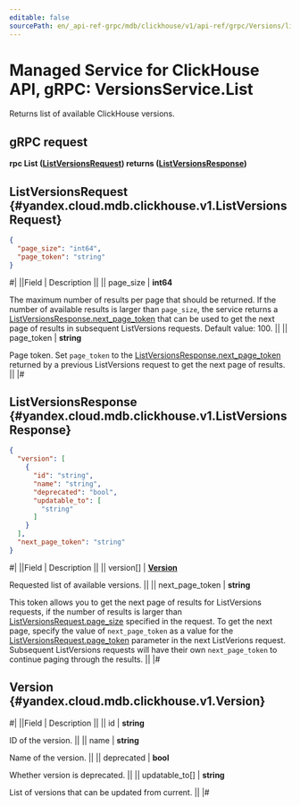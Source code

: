 ```yaml
---
editable: false
sourcePath: en/_api-ref-grpc/mdb/clickhouse/v1/api-ref/grpc/Versions/list.md
---
```


# Managed Service for ClickHouse API, gRPC: VersionsService.List

Returns list of available ClickHouse versions.

## gRPC request

**rpc List ([ListVersionsRequest](#yandex.cloud.mdb.clickhouse.v1.ListVersionsRequest)) returns ([ListVersionsResponse](#yandex.cloud.mdb.clickhouse.v1.ListVersionsResponse))**

## ListVersionsRequest {#yandex.cloud.mdb.clickhouse.v1.ListVersionsRequest}

```json
{
  "page_size": "int64",
  "page_token": "string"
}
```

#|
||Field | Description ||
|| page_size | **int64**

The maximum number of results per page that should be returned. If the number of available
results is larger than `page_size`, the service returns a [ListVersionsResponse.next_page_token](#yandex.cloud.mdb.clickhouse.v1.ListVersionsResponse) that can be used
to get the next page of results in subsequent ListVersions requests.
Default value: 100. ||
|| page_token | **string**

Page token. Set `page_token` to the [ListVersionsResponse.next_page_token](#yandex.cloud.mdb.clickhouse.v1.ListVersionsResponse) returned by a previous ListVersions
request to get the next page of results. ||
|#

## ListVersionsResponse {#yandex.cloud.mdb.clickhouse.v1.ListVersionsResponse}

```json
{
  "version": [
    {
      "id": "string",
      "name": "string",
      "deprecated": "bool",
      "updatable_to": [
        "string"
      ]
    }
  ],
  "next_page_token": "string"
}
```

#|
||Field | Description ||
|| version[] | **[Version](#yandex.cloud.mdb.clickhouse.v1.Version)**

Requested list of available versions. ||
|| next_page_token | **string**

This token allows you to get the next page of results for ListVersions requests,
if the number of results is larger than [ListVersionsRequest.page_size](#yandex.cloud.mdb.clickhouse.v1.ListVersionsRequest) specified in the request.
To get the next page, specify the value of `next_page_token` as a value for
the [ListVersionsRequest.page_token](#yandex.cloud.mdb.clickhouse.v1.ListVersionsRequest) parameter in the next ListVerions request. Subsequent ListVersions
requests will have their own `next_page_token` to continue paging through the results. ||
|#

## Version {#yandex.cloud.mdb.clickhouse.v1.Version}

#|
||Field | Description ||
|| id | **string**

ID of the version. ||
|| name | **string**

Name of the version. ||
|| deprecated | **bool**

Whether version is deprecated. ||
|| updatable_to[] | **string**

List of versions that can be updated from current. ||
|#
